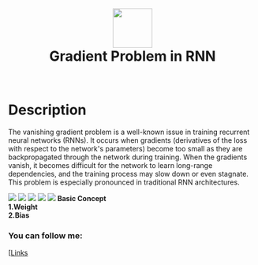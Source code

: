 <div align="center">
      <h1> <img src="https://www.datasciencelearner.com/wp-content/uploads/2020/11/Vanishing-Gradient-Problem-in-RNN.png" width="80px"><br/>Gradient Problem in RNN</h1>
     </div>
<p align="center"> <a href="https://github.com/EmamulHossen" target="_blank"><img alt="" src="https://img.shields.io/badge/Website-EA4C89?style=normal&logo=dribbble&logoColor=white" style="vertical-align:center" /></a> <a href="https://www.facebook.com/emamul.hossen.503" target="_blank"><img alt="" src="https://img.shields.io/badge/Facebook-1877F2?style=normal&logo=facebook&logoColor=white" style="vertical-align:center" /></a> <a href="https://www.linkedin.com/in/emamul-hossen-9a8ab1255/}" target="_blank"><img alt="" src="https://img.shields.io/badge/LinkedIn-0077B5?style=normal&logo=linkedin&logoColor=white" style="vertical-align:center" /></a> </p>

# Description
 The vanishing gradient problem is a well-known issue in training recurrent neural networks (RNNs). It occurs when gradients (derivatives of the loss with respect to the network's parameters) become too small as they are backpropagated through the network during training. When the gradients vanish, it becomes difficult for the network to learn long-range dependencies, and the training process may slow down or even stagnate. This problem is especially pronounced in traditional RNN architectures.


 <img src="https://sds-platform-private.s3-us-east-2.amazonaws.com/uploads/31_blog_image_2.png"> <img src="#"> <img src="#"> <img src="#"> <img src="#">
**Basic Concept**<br/>
**1.Weight**<br/>
**2.Bias**

### You can follow me:
[[Links](https://www.facebook.com/emamul.hossen.503)
 
    
